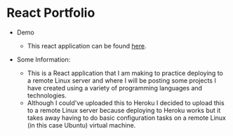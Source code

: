 # React Portfolio

- Demo

  - This react application can be found [here](https://toddtran.com/).

- Some Information:
  - This is a React application that I am making to practice deploying to a remote Linux server and where I will be posting some projects I have created using a variety of programming languages and technologies.
  - Although I could've uploaded this to Heroku I decided to upload this to a remote Linux server because deploying to Heroku works but it takes away having to do basic configuration tasks on a remote Linux (in this case Ubuntu) virtual machine.
